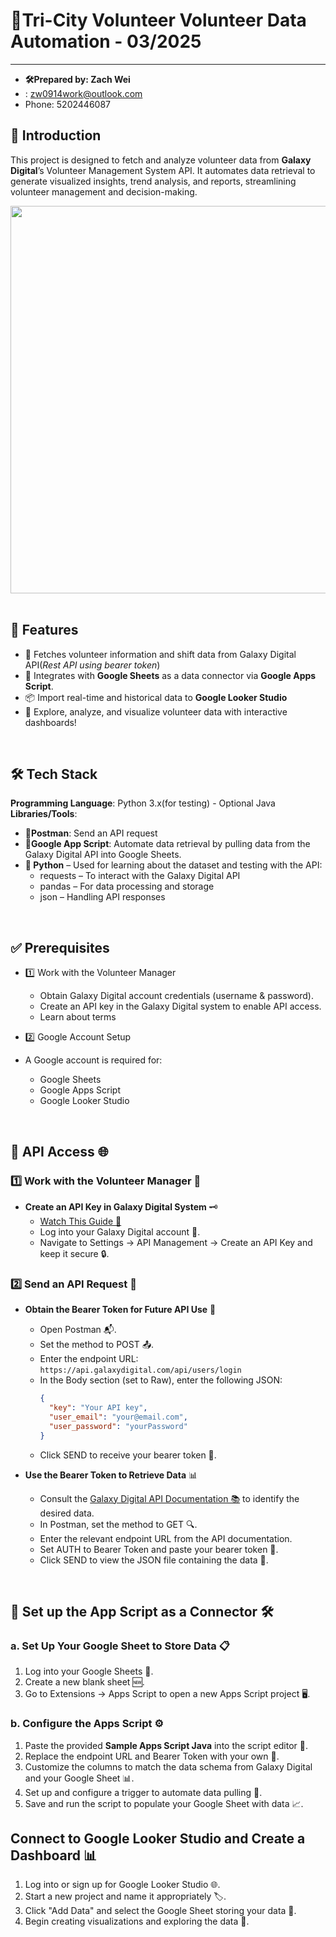  # 🚀Tri-City Volunteer Volunteer Data Automation - 03/2025
-----------------------------------------------------------------------------------
 - **🛠️Prepared by: Zach Wei** 
- : zw0914work@outlook.com 
- Phone: 5202446087

## 📌 Introduction
This project is designed to fetch and analyze volunteer data from **Galaxy Digital**’s Volunteer Management System API. It automates data retrieval to generate visualized insights, trend analysis, and reports, streamlining volunteer management and decision-making.

<a href="url"><img src="https://github.com/user-attachments/assets/80219984-9a02-4c5b-9425-33bca9f02746" align="left" height="620" width="1000" ></a>


<p>&nbsp;</p>

## 🎯 Features
- 📡 Fetches volunteer information and shift data from Galaxy Digital API(*Rest API using bearer token*)
- 🔗 Integrates with **Google Sheets** as a data connector via **Google Apps Script**.
- 📦 Import real-time and historical data to **Google Looker Studio**
- 🚀 Explore, analyze, and visualize volunteer data with interactive dashboards!

<p>&nbsp;</p>

## 🛠️ Tech Stack
**Programming Language**: Python 3.x(for testing) - Optional 
                          Java
**Libraries/Tools**:
- **📨Postman**: Send an API request
- **🔄Google App Script**: Automate data retrieval by pulling data from the Galaxy Digital API into Google Sheets.
- **🐍 Python** – Used for learning about the dataset and testing with the API:
  - requests – To interact with the Galaxy Digital API
  - pandas – For data processing and storage
  - json – Handling API responses

<p>&nbsp;</p>

## ✅ Prerequisites
- 1️⃣ Work with the Volunteer Manager
  - Obtain Galaxy Digital account credentials (username & password).
  - Create an API key in the Galaxy Digital system to enable API access.
  - Learn about terms

- 2️⃣ Google Account Setup
 - A Google account is required for:
   - Google Sheets 
   - Google Apps Script 
   - Google Looker Studio

 <p>&nbsp;</p>

## 🔑 API Access 🌐

### 1️⃣ Work with the Volunteer Manager 🔧
- **Create an API Key in Galaxy Digital System** 🗝️
  - [Watch This Guide 🎥](https://www.galaxydigital.com/software-release-notes/october-2023)
  - Log into your Galaxy Digital account 🌟.
  - Navigate to Settings → API Management → Create an API Key and keep it secure 🔒.

### 2️⃣ Send an API Request 📧
- **Obtain the Bearer Token for Future API Use** 🐻
  - Open Postman 📬.
  - Set the method to POST 📤.
  - Enter the endpoint URL: `https://api.galaxydigital.com/api/users/login`
  - In the Body section (set to Raw), enter the following JSON:
    ```json
    {
      "key": "Your API key",
      "user_email": "your@email.com",
      "user_password": "yourPassword"
    }
    ```
  - Click SEND to receive your bearer token 📩.

- **Use the Bearer Token to Retrieve Data** 📊
  - Consult the [Galaxy Digital API Documentation 📚](https://api.galaxydigital.com/docs/#/) to identify the desired data.
  - In Postman, set the method to GET 🔍.
  - Enter the relevant endpoint URL from the API documentation.
  - Set AUTH to Bearer Token and paste your bearer token 🎫.
  - Click SEND to view the JSON file containing the data 📁.
    
<p>&nbsp;</p>

## 🔗 Set up the App Script as a Connector 🛠️
### a. Set Up Your Google Sheet to Store Data 📋
1. Log into your Google Sheets 📑.
2. Create a new blank sheet 🆕.
3. Go to Extensions → Apps Script to open a new Apps Script project 🖥️.

### b. Configure the Apps Script ⚙️
1. Paste the provided **Sample Apps Script Java** into the script editor 📝.
2. Replace the endpoint URL and Bearer Token with your own 🔄.
3. Customize the columns to match the data schema from Galaxy Digital and your Google Sheet 📊.
4. Set up and configure a trigger to automate data pulling 🔄.
5. Save and run the script to populate your Google Sheet with data 📈.

## Connect to Google Looker Studio and Create a Dashboard 📊
1. Log into or sign up for Google Looker Studio 🌐.
2. Start a new project and name it appropriately 🏷️.
3. Click "Add Data" and select the Google Sheet storing your data 📌.
4. Begin creating visualizations and exploring the data 🎨.
